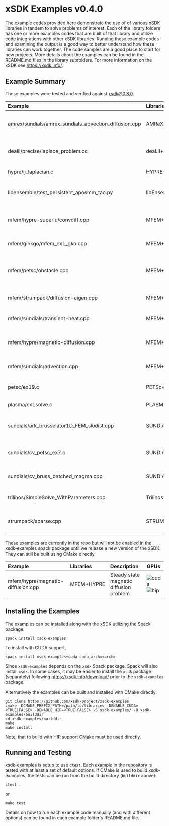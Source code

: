 # xSDK Examples v0.4.0

The example codes provided here demonstrate the use of of various xSDK libraries in tandem to solve problems of 
interest.  Each of the library folders has one or more examples codes that are built of that library 
and utilize code integrations with other xSDK libraries.  Running these example codes and
examining the output is a good way to better understand how these libraries can work together. The
code samples are a good place to start for new projects.  More details about the examples can be found 
in the README.md files in the library subfolders.  For more information on the xSDK see <https://xsdk.info/>.

## Example Summary

These examples were tested and verified against xsdk@0.8.0. 

| Example                                               | Libraries                | Description                                       | GPUs           |
|:------------------------------------------------------|:-------------------------|:--------------------------------------------------|:---------------|
| amrex/sundials/amrex_sundials_advection_diffusion.cpp | AMReX+SUNDIALS           | 2D Advection-diffusion problem                    | ![cuda] ![hip] |
| dealii/precise/laplace_problem.cc                     | deal.II+preCICE          | Coupling of Laplace problem with external b.c.    |                |
| hypre/ij_laplacian.c                                  | HYPRE+SuperLU_Dist       | 2D Laplacian problem                              |                |
| libensemble/test_persistent_aposmm_tao.py             | libEnsemble+PETSc        | 2D constrained optimization problem               |                |
| mfem/hypre-superlu/convdiff.cpp                       | MFEM+HYPRE+SuperLU_Dist  | 2D steady state convective diffusion              |                |
| mfem/ginkgo/mfem_ex1_gko.cpp                          | MFEM+Ginkgo              | 2D Poisson problem with Ginko solver              | ![cuda]        |
| mfem/petsc/obstacle.cpp                               | MFEM+PETSc               | Membrane obstacle problem (min energy functional) |                |
| mfem/strumpack/diffusion-eigen.cpp                    | MFEM+STRUMPACK+HYPRE     | Diffusion eigenvalue problem                      |                |
| mfem/sundials/transient-heat.cpp                      | MFEM+SUNDIALS            | 2D transient nonlinear heat conduction            |                |
| mfem/hypre/magnetic-diffusion.cpp                     | MFEM+HYPRE               | Steady state magnetic diffusion problem           | ![cuda]        |
| mfem/sundials/advection.cpp                           | MFEM+SUNDIALS            | 2D time-dependent advection                       | ![cuda]        |
| petsc/ex19.c                                          | PETSc+HYPRE+SuperLU_Dist | 2D nonlinear driven cavity problem                | ![cuda]        |
| plasma/ex1solve.c                                     | PLASMA+SLATE+BLASPP      | Linear system direct solution                     | ![cuda]        |
| sundials/ark_brusselator1D_FEM_sludist.cpp            | SUNDIALS+SuperLU_Dist    | 1D nonlinear time-dependent PDE solution          |                |
| sundials/cv_petsc_ex7.c                               | SUNDIALS+PETSc           | 2D nonlinear time-dependent PDE solution          |                |
| sundials/cv_bruss_batched_magma.cpp                   | SUNDIALS+MAGMA           | Batch of 0D chemical kinetics ODEs                | ![cuda] ![hip] | 
| trilinos/SimpleSolve_WithParameters.cpp               | Trilinos+SuperLU_Dist    | Small linear system direct solution               |                |
| strumpack/sparse.cpp                                  | STRUMPACK+ButterflyPACK  | 3D Poisson problem with STRUMPACK preconditioner  |                |

These examples are currently in the repo but will not be enabled in the xsdk-examples spack package until we release a new version of the xSDK.
They can still be built using CMake directly.

| Example                                               | Libraries                | Description                                       | GPUs           |
|:------------------------------------------------------|:-------------------------|:--------------------------------------------------|:---------------|
| mfem/hypre/magnetic-diffusion.cpp                     | MFEM+HYPRE               | Steady state magnetic diffusion problem           | ![cuda] ![hip] |

## Installing the Examples

The examples can be installed along with the xSDK utilizing the Spack package.

```
spack install xsdk-examples
```

To install with CUDA support,

```
spack install xsdk-examples+cuda cuda_arch=<arch>
```

Since `xsdk-examples` depends on the `xsdk` Spack package, Spack will also install `xsdk`. In some cases, it may be easier to install the `xsdk` package (separately) following https://xsdk.info/download/ prior to the `xsdk-examples` package. 

Alternatively the examples can be built and installed with CMake directly:

```
git clone https://github.com/xsdk-project/xsdk-examples
cmake -DCMAKE_PREFIX_PATH=/path/to/libraries -DENABLE_CUDA=<TRUE|FALSE> -DENABLE_HIP=<TRUE|FALSE> -S xsdk-examples/ -B xsdk-examples/builddir
cd xsdk-examples/builddir
make
make install
```

Note, that to build with HIP support CMake must be used directly.

## Running and Testing

xsdk-examples is setup to use `ctest`. Each example in the repository is tested with at least a set of default options. If CMake is used to build xsdk-examples, the tests can be run from the build directory (`builddir` above):
```
ctest .
```
or
```
make test
```
Details on how to run each example code manually (and with different options) can be found in each example folder's README.md file.


[cuda]: https://img.shields.io/badge/-cuda-brightgreen?style=flat "CUDA"
[hip]: https://img.shields.io/badge/-hip-red?style=flat "HIP"
